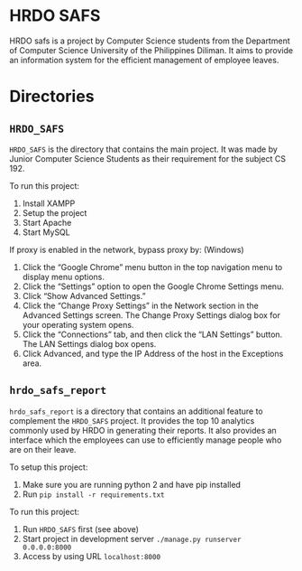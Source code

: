 # HRDO SAFS

HRDO safs is a project by Computer Science students from the Department of Computer Science University of the Philippines Diliman. It aims to provide an information system for the efficient management of employee leaves.

# Directories

## `HRDO_SAFS`

`HRDO_SAFS` is the directory that contains the main project. It was made by Junior Computer Science Students as their requirement for the subject CS 192.

To run this project:
1. Install XAMPP
2. Setup the project
3. Start Apache
4. Start MySQL

If proxy is enabled in the network, bypass proxy by: (Windows)
1. Click the “Google Chrome” menu button in the top navigation menu to display menu options.
3. Click the “Settings” option to open the Google Chrome Settings menu.
4. Click “Show Advanced Settings.”
5. Click the “Change Proxy Settings” in the Network section in the Advanced Settings screen. The Change Proxy Settings dialog box for your operating system opens.
6. Click the “Connections” tab, and then click the “LAN Settings” button. The LAN Settings dialog box opens.
7. Click Advanced, and type the IP Address of the host in the Exceptions area.

## `hrdo_safs_report`

`hrdo_safs_report` is a directory that contains an additional feature to complement the `HRDO_SAFS` project. It provides the top 10 analytics commonly used by HRDO in generating their reports. It also provides an interface which the employees can use to efficiently manage people who are on their leave.

To setup this project:
1. Make sure you are running python 2 and have pip installed
2. Run `pip install -r requirements.txt`

To run this project:
1. Run `HRDO_SAFS` first (see above)
2. Start project in development server `./manage.py runserver 0.0.0.0:8000`
3. Access by using URL `localhost:8000`
